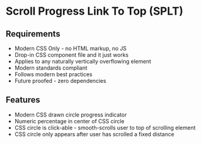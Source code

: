 # Scroll Progress Link To Top (SPLT)

## Requirements 

- Modern CSS Only - no HTML markup, no JS
- Drop-in CSS component file and it just works 
- Applies to any naturally vertically overflowing element
- Modern standards compliant
- Follows modern best practices
- Future proofed - zero dependencies

## Features 
- Modern CSS drawn circle progress indicator
- Numeric percentage in center of CSS circle
- CSS circle is click-able - smooth-scrolls user to top of scrolling element
- CSS circle only appears after user has scrolled a fixed distance 
